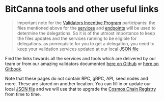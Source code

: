 # BitCanna tools and other useful links
> Important note for the [Validators Incentive Program](https://docs.bitcanna.io/token-chain-parameters/validator-incentive-program) participants: the files mentioned above for the [services](https://github.com/BitCannaGlobal/docs/blob/main/tools/available-tools.md) and [endpoints](https://github.com/BitCannaGlobal/bcna/blob/main/chain-registry.json) will be used to determine the delegations. So it is of the utmost importance to keep the files updates and the services running to be eligible for delegations.
> as prerequisite for you to get a delegation, you need to keep your validation services updated at our local [JSON file](https://github.com/BitCannaGlobal/bcna/blob/main/chain-registry.json)

Find the links towards all the services and tools which are delivered by our team or from our amazing validators documented [here on Github](https://github.com/BitCannaGlobal/docs/blob/main/tools/available-tools.md) or [here on Gitbook](https://docs.bitcanna.io/tools/available-tools).

Note that these pages do not contain RPC, gRPC, API, seed nodes and more. These are stored on another location. 
You can fill in or update our local [JSON file](https://github.com/BitCannaGlobal/bcna/blob/main/chain-registry.json) and we will use that to upgrade the [Cosmos Chain Registry](https://github.com/cosmos/chain-registry/) from time to time.
